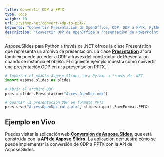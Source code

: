 ```yaml
---
title: Convertir ODP a PPTX
type: docs
weight: 10
url: /python-net/convert-odp-to-pptx/
keywords: "Convertir Presentación de OpenOffice, ODP, ODP a PPTX, Python"
description: "Convertir ODP de OpenOffice a Presentación de PowerPoint PPTX en Python"
---
```


Aspose.Slides para Python a través de .NET ofrece la clase Presentation que representa un archivo de presentación. La clase [**Presentation**](https://reference.aspose.com/slides/python-net/aspose.slides/presentation/) ahora también puede acceder a ODP a través del constructor de Presentation cuando se instancia el objeto. El siguiente ejemplo muestra cómo convertir una presentación ODP en una presentación PPTX.

```py
# Importar el módulo Aspose.Slides para Python a través de .NET
import aspose.slides as slides

# Abrir el archivo ODP
pres = slides.Presentation("AccessOpenDoc.odp")

# Guardar la presentación ODP en formato PPTX
pres.save("AccessOpenDoc_out.pptx", slides.export.SaveFormat.PPTX)
```



## **Ejemplo en Vivo**
Puedes visitar la aplicación web [**Conversión de Aspose.Slides**](https://products.aspose.app/slides/conversion/), que está construida con la **API de Aspose.Slides.** La aplicación demuestra cómo se puede implementar la conversión de ODP a PPTX con la API de Aspose.Slides.